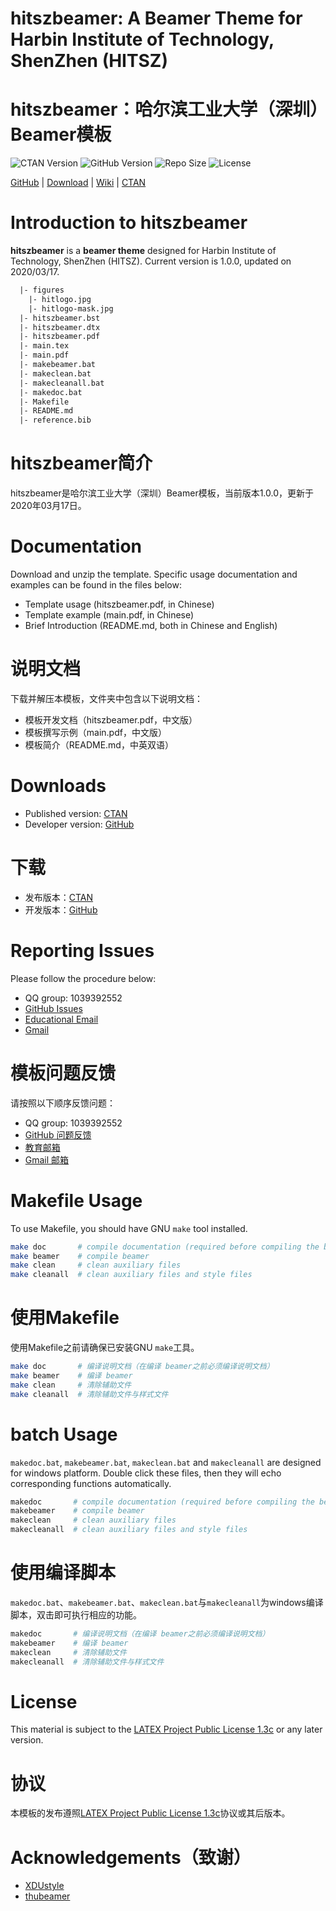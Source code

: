 <!-- Author : Jingxuan Yang-->
<!-- Program Email: yanglatex2e@gmail.com -->

# hitszbeamer: A Beamer Theme for Harbin Institute of Technology, ShenZhen (HITSZ)

# hitszbeamer：哈尔滨工业大学（深圳）Beamer模板

![CTAN Version](https://img.shields.io/ctan/v/hitszbeamer.svg)
![GitHub Version](https://img.shields.io/github/release/YangLaTeX/hitszbeamer.svg)
![Repo Size](https://img.shields.io/github/repo-size/YangLaTeX/hitszbeamer.svg)
![License](https://img.shields.io/ctan/l/hitszbeamer.svg)

[GitHub](https://github.com/YangLaTeX/hitszbeamer) | [Download](https://github.com/YangLaTeX/hitszbeamer/releases) | [Wiki](https://github.com/YangLaTeX/hitszbeamer/wiki) | [CTAN](https://www.ctan.org/pkg/hitszbeamer)

# Introduction to hitszbeamer

**hitszbeamer** is a **beamer theme** designed for Harbin Institute of Technology, ShenZhen (HITSZ). Current version is 1.0.0, updated on 2020/03/17.

```latex
  |- figures
    |- hitlogo.jpg
    |- hitlogo-mask.jpg
  |- hitszbeamer.bst
  |- hitszbeamer.dtx
  |- hitszbeamer.pdf
  |- main.tex
  |- main.pdf
  |- makebeamer.bat
  |- makeclean.bat
  |- makecleanall.bat
  |- makedoc.bat
  |- Makefile
  |- README.md
  |- reference.bib
```

# hitszbeamer简介

hitszbeamer是哈尔滨工业大学（深圳）Beamer模板，当前版本1.0.0，更新于2020年03月17日。

# Documentation

Download and unzip the template. Specific usage documentation and examples can be found in the files below:

* Template usage (hitszbeamer.pdf, in Chinese)
* Template example (main.pdf, in Chinese)
* Brief Introduction (README.md, both in Chinese and English)

# 说明文档

下载并解压本模板，文件夹中包含以下说明文档：

* 模板开发文档（hitszbeamer.pdf，中文版）
* 模板撰写示例（main.pdf，中文版）
* 模板简介（README.md，中英双语）

# Downloads

* Published version: [CTAN](https://www.ctan.org/pkg/hitszbeamer)
* Developer version: [GitHub](https://github.com/YangLaTeX/hitszbeamer)

# 下载

* 发布版本：[CTAN](https://www.ctan.org/pkg/hitszbeamer)
* 开发版本：[GitHub](https://github.com/YangLaTeX/hitszbeamer)

# Reporting Issues

Please follow the procedure below:

* QQ group: 1039392552
* [GitHub Issues](https://github.com/YangLaTeX/hitszbeamer/issues)
* [Educational Email](mailto:yangjingxuan@stu.hit.edu.cn)
* [Gmail](mailto:yanglatex2e@gmail.com)

# 模板问题反馈

请按照以下顺序反馈问题：

* QQ group: 1039392552
* [GitHub 问题反馈](https://github.com/YangLaTeX/hitszbeamer/issues)
* [教育邮箱](mailto:yangjingxuan@stu.hit.edu.cn)
* [Gmail 邮箱](mailto:yanglatex2e@gmail.com)

# Makefile Usage

To use Makefile, you should have GNU `make` tool installed.

```bash
make doc       # compile documentation (required before compiling the beamer)
make beamer    # compile beamer
make clean     # clean auxiliary files
make cleanall  # clean auxiliary files and style files
```

# 使用Makefile

使用Makefile之前请确保已安装GNU `make`工具。

```bash
make doc       # 编译说明文档（在编译 beamer之前必须编译说明文档）
make beamer    # 编译 beamer
make clean     # 清除辅助文件
make cleanall  # 清除辅助文件与样式文件
```

# batch Usage

`makedoc.bat`, `makebeamer.bat`, `makeclean.bat` and `makecleanall` are designed for windows platform. Double click these files, then they will echo corresponding functions automatically.

```bash
makedoc       # compile documentation (required before compiling the beamer)
makebeamer    # compile beamer
makeclean     # clean auxiliary files
makecleanall  # clean auxiliary files and style files
```

# 使用编译脚本

`makedoc.bat`、`makebeamer.bat`、`makeclean.bat`与`makecleanall`为windows编译脚本，双击即可执行相应的功能。

```bash
makedoc       # 编译说明文档（在编译 beamer之前必须编译说明文档）
makebeamer    # 编译 beamer
makeclean     # 清除辅助文件
makecleanall  # 清除辅助文件与样式文件
```

# License

This material is subject to the [LATEX Project Public License 1.3c](https://ctan.org/license/lppl1.3) or any later version.

# 协议

本模板的发布遵照[LATEX Project Public License 1.3c](https://ctan.org/license/lppl1.3)协议或其后版本。

# Acknowledgements（致谢）

* [XDUstyle](https://github.com/StickCui/XDUstyle-Beamer-Theme)
* [thubeamer](https://github.com/tl3shi/THUBeamer)
